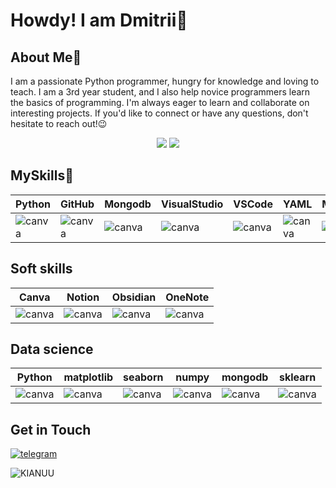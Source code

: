 
# Howdy! I am Dmitrii🤘

## About Me🔭

I am a passionate Python programmer, hungry for knowledge and loving to teach. I am a 3rd year student, and I also help novice programmers learn the basics of programming.
I'm always eager to learn and collaborate on interesting projects. If you'd like to connect or have any questions, don't hesitate to reach out!😉

<div style="text-align: center;">
  <img src="https://leetcard.jacoblin.cool/Lee_Dmitrii?theme=dark&font=JetBrains%20Mono"/>
  <img src="https://streak-stats.demolab.com?user=Hard-Pacific&theme=dark&border_radius=4&date_format=j%20M%5B%20Y%5D&card_height=200&card_width=500&type=png"/>
</div>

## MySkills🥞
|Python|GitHub|Mongodb|VisualStudio|VSCode|YAML|Markdown|
|-----|------|------|------|------|------|------|
|![canva](https://go-skill-icons.vercel.app/api/icons?i=py)|![canva](https://go-skill-icons.vercel.app/api/icons?i=github)|![canva](https://go-skill-icons.vercel.app/api/icons?i=mongodb)|![canva](https://go-skill-icons.vercel.app/api/icons?i=visualstudio)|![canva](https://go-skill-icons.vercel.app/api/icons?i=vscode)|![canva](https://go-skill-icons.vercel.app/api/icons?i=yaml)|![canva](https://go-skill-icons.vercel.app/api/icons?i=markdown)|\
## Soft skills
|Canva|Notion|Obsidian|OneNote|
|-----|------|------|------|
|![canva](https://go-skill-icons.vercel.app/api/icons?i=canva)|![canva](https://go-skill-icons.vercel.app/api/icons?i=notion)|![canva](https://go-skill-icons.vercel.app/api/icons?i=obsidian)|![canva](https://go-skill-icons.vercel.app/api/icons?i=onenote)|

## Data science
|Python|matplotlib|seaborn|numpy|mongodb|sklearn|
|-----|------|------|------|------|------|
|![canva](https://go-skill-icons.vercel.app/api/icons?i=py)|![canva](https://go-skill-icons.vercel.app/api/icons?i=matplotlib)|![canva](https://go-skill-icons.vercel.app/api/icons?i=seaborn)|![canva](https://go-skill-icons.vercel.app/api/icons?i=numpy)|![canva](https://go-skill-icons.vercel.app/api/icons?i=mongodb)|![canva](https://go-skill-icons.vercel.app/api/icons?i=sklearn)|

## Get in Touch
[![telegram](https://img.shields.io/badge/telegram-%2326A5E4.svg?&style=for-the-badge&logo=telegram&logoColor=white)](https://t.me/HardPacific)

![KIANUU](https://goo.su/P8IJrv)

